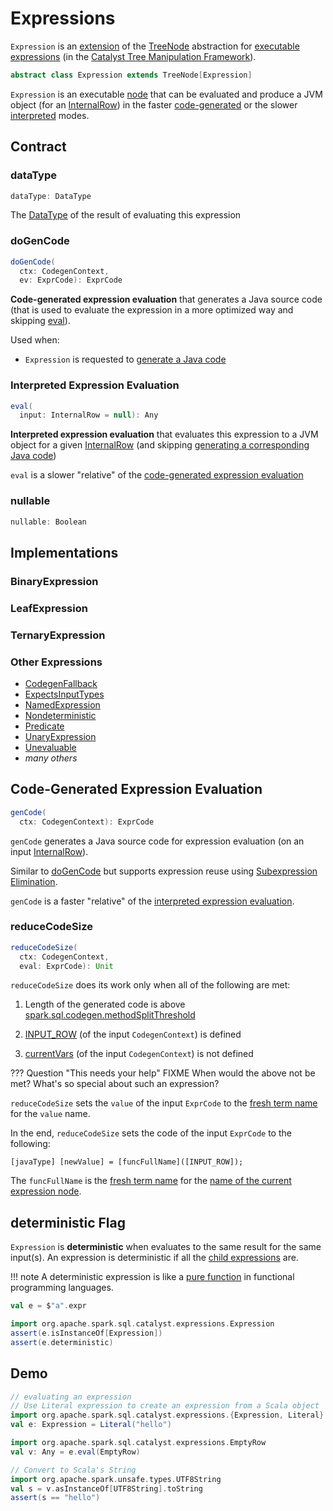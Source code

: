 # Expressions

`Expression` is an [extension](#contract) of the [TreeNode](../catalyst/TreeNode.md) abstraction for [executable expressions](#implementations) (in the [Catalyst Tree Manipulation Framework](../catalyst/index.md)).

```scala
abstract class Expression extends TreeNode[Expression]
```

`Expression` is an executable [node](../catalyst/TreeNode.md) that can be evaluated and produce a JVM object (for an [InternalRow](../InternalRow.md)) in the faster [code-generated](#genCode) or the slower [interpreted](#eval) modes.

## Contract

### <span id="dataType"> dataType

```scala
dataType: DataType
```

The [DataType](../types/DataType.md) of the result of evaluating this expression

### <span id="doGenCode"> doGenCode

```scala
doGenCode(
  ctx: CodegenContext,
  ev: ExprCode): ExprCode
```

**Code-generated expression evaluation** that generates a Java source code (that is used to evaluate the expression in a more optimized way and skipping [eval](#eval)).

Used when:

* `Expression` is requested to [generate a Java code](#genCode)

### <span id="eval"> Interpreted Expression Evaluation

```scala
eval(
  input: InternalRow = null): Any
```

**Interpreted expression evaluation** that evaluates this expression to a JVM object for a given [InternalRow](../InternalRow.md) (and skipping [generating a corresponding Java code](#genCode))

`eval` is a slower "relative" of the [code-generated expression evaluation](#genCode)

### <span id="nullable"> nullable

```scala
nullable: Boolean
```

## Implementations

### <span id="BinaryExpression"> BinaryExpression

### <span id="LeafExpression"> LeafExpression

### <span id="TernaryExpression"> TernaryExpression

### Other Expressions

* [CodegenFallback](CodegenFallback.md)
* [ExpectsInputTypes](ExpectsInputTypes.md)
* [NamedExpression](NamedExpression.md)
* [Nondeterministic](Nondeterministic.md)
* [Predicate](Predicate.md)
* [UnaryExpression](UnaryExpression.md)
* [Unevaluable](Unevaluable.md)
* _many others_

## <span id="genCode"> Code-Generated Expression Evaluation

```scala
genCode(
  ctx: CodegenContext): ExprCode
```

`genCode` generates a Java source code for expression evaluation (on an input [InternalRow](../InternalRow.md)).

Similar to [doGenCode](#doGenCode) but supports expression reuse using [Subexpression Elimination](../spark-sql-subexpression-elimination.md).

`genCode` is a faster "relative" of the [interpreted expression evaluation](#eval).

### <span id="reduceCodeSize"> reduceCodeSize

```scala
reduceCodeSize(
  ctx: CodegenContext,
  eval: ExprCode): Unit
```

`reduceCodeSize` does its work only when all of the following are met:

1. Length of the generated code is above [spark.sql.codegen.methodSplitThreshold](../configuration-properties.md#spark.sql.codegen.methodSplitThreshold)

1. [INPUT_ROW](../whole-stage-code-generation/CodegenContext.md#INPUT_ROW) (of the input `CodegenContext`) is defined

1. [currentVars](../whole-stage-code-generation/CodegenContext.md#currentVars) (of the input `CodegenContext`) is not defined

??? Question "This needs your help"
    FIXME When would the above not be met? What's so special about such an expression?

`reduceCodeSize` sets the `value` of the input `ExprCode` to the [fresh term name](../whole-stage-code-generation/CodegenContext.md#freshName) for the `value` name.

In the end, `reduceCodeSize` sets the code of the input `ExprCode` to the following:

```text
[javaType] [newValue] = [funcFullName]([INPUT_ROW]);
```

The `funcFullName` is the [fresh term name](../whole-stage-code-generation/CodegenContext.md#freshName) for the [name of the current expression node](../catalyst/TreeNode.md#nodeName).

## <span id="deterministic"> deterministic Flag

`Expression` is **deterministic** when evaluates to the same result for the same input(s). An expression is deterministic if all the [child expressions](../catalyst/TreeNode.md#children) are.

!!! note
    A deterministic expression is like a [pure function](https://en.wikipedia.org/wiki/Pure_function) in functional programming languages.

```scala
val e = $"a".expr

import org.apache.spark.sql.catalyst.expressions.Expression
assert(e.isInstanceOf[Expression])
assert(e.deterministic)
```

## Demo

```scala
// evaluating an expression
// Use Literal expression to create an expression from a Scala object
import org.apache.spark.sql.catalyst.expressions.{Expression, Literal}
val e: Expression = Literal("hello")

import org.apache.spark.sql.catalyst.expressions.EmptyRow
val v: Any = e.eval(EmptyRow)

// Convert to Scala's String
import org.apache.spark.unsafe.types.UTF8String
val s = v.asInstanceOf[UTF8String].toString
assert(s == "hello")
```
